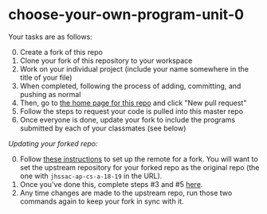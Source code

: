 # choose-your-own-program-unit-0

Your tasks are as follows:

0. Create a fork of this repo
1. Clone your fork of this repository to your workspace
2. Work on your individual project (include your name somewhere in the title of your file)
3. When completed, following the process of adding, committing, and pushing as normal
4. Then, go to [the home page for this repo](https://github.com/jhssac-ap-cs-a-18-19/choose-your-own-program-unit-0) and click "New pull request"
5. Follow the steps to request your code is pulled into this master repo
6. Once everyone is done, update your fork to include the programs submitted by each of your classmates (see below)

_Updating your forked repo:_

0. Follow [these instructions](https://help.github.com/articles/configuring-a-remote-for-a-fork/) to set up the remote for a fork. You will want to set the upstream repository for your forked repo as the original repo (the one with `jhssac-ap-cs-a-18-19` in the URL).
1. Once you've done this, complete steps #3 and #5 [here](https://help.github.com/articles/syncing-a-fork/).
2. Any time changes are made to the upstream repo, run those two commands again to keep your fork in sync with it.
